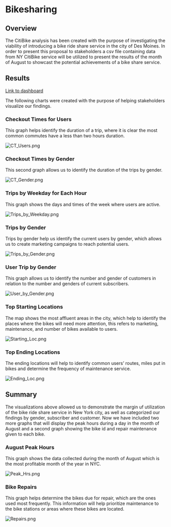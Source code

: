 # Bikesharing


## Overview

The CitiBike analysis has been created with the purpose of investigating the viability of introducing a bike  ride share service in the city of Des Moines. In order to present this proposal to stakeholders a csv file containing data from NY CitiBike service will be utilized to present the results of the month of August to showcast the potential achievements of a bike share service. 




## Results

[Link to dashboard](https://public.tableau.com/app/profile/ana.l.robles/viz/CitiBike_16592094819420/CitiBike?publish=yes)

The following charts were created with the purpose of helping stakeholders visualize our findings. 



### Checkout Times for Users

This graph helps identify the duration of a trip, where it is clear the most common commutes have a less than two hours duration.

![CT_Users.png](https://github.com/ARobles127/bikesharing/blob/main/Images/CT_Users.png)





### Checkout Times by Gender

This second graph allows us to identify the duration of the trips by gender. 

![CT_Gender.png](https://github.com/ARobles127/bikesharing/blob/main/Images/CT_Gender.png) 



### Trips by Weekday for Each Hour

This graph shows the days and times of the week where users are active. 

![Trips_by_Weekday.png](https://github.com/ARobles127/bikesharing/blob/main/Images/Trips_by_Weekday.png) 





### Trips by Gender

Trips by gender help us identify the current users by gender, which allows us to create marketing campaigns to reach potential users. 

![Trips_by_Gender.png](https://github.com/ARobles127/bikesharing/blob/main/Images/Trips_by_Gender.png) 





### User Trip by Gender

 This graph allows us to identify the number and gender of customers in relation to the number and genders of current subscribers. 
 
![User_by_Gender.png](https://github.com/ARobles127/bikesharing/blob/main/Images/User_by_Gender.png) 





### Top Starting Locations

The map shows the most affluent areas in the city, which help to identify the places where the bikes will need more attention, this refers to marketing, maintenance, and number of bikes available to users.

![Starting_Loc.png](https://github.com/ARobles127/bikesharing/blob/main/Images/Starting_Loc.png) 





### Top Ending Locations

The ending locations will help to identify common users’ routes, miles put in bikes and determine the frequency of maintenance service.

![Ending_Loc.png](https://github.com/ARobles127/bikesharing/blob/main/Images/Ending_Loc.png) 






## Summary

The visualizations above allowed us to demonstrate the margin uf utilization of the bike ride share service in New York city, as well as categorized our findings by gender, subscriber and customer. Now we have included two more graphs that will display the peak hours during a day in the month of August and a second graph showing the bike id and repair maintenance given to each bike. 




### August Peak Hours

This graph shows the data collected during the month of August which is the most profitable month of the year in NYC. 


![Peak_Hrs.png](https://github.com/ARobles127/bikesharing/blob/main/Images/Peak_Hrs.png) 

 
 
 
 
### Bike Repairs 

This graph helps determine the bikes due for repair, which are the ones used most frequently. This information will help prioritize maintenance to the bike stations or areas where these bikes are located.


![Repairs.png](https://github.com/ARobles127/bikesharing/blob/main/Images/Repairs.png) 
 
